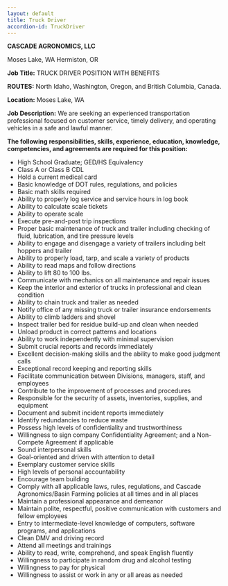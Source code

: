 ```yaml
---
layout: default
title: Truck Driver
accordion-id: TruckDriver 
---
```


**CASCADE AGRONOMICS, LLC**

Moses Lake, WA
Hermiston, OR

**Job Title:**   TRUCK DRIVER POSITION WITH BENEFITS

**ROUTES:** North Idaho, Washington, Oregon, and British Columbia, Canada.

**Location:**  Moses Lake, WA

**Job Description:** 
We are seeking an experienced transportation professional focused on customer service, timely delivery, and operating vehicles in a safe and lawful manner.

**The following responsibilities, skills, experience, education, knowledge, competencies, and agreements are required for this position:**

* High School Graduate; GED/HS Equivalency
* Class A or Class B CDL 
* Hold a current medical card
* Basic knowledge of DOT rules, regulations, and policies
* Basic math skills required
* Ability to properly log service and service hours in log book
* Ability to calculate scale tickets
* Ability to operate scale
* Execute pre-and-post trip inspections 
* Proper basic maintenance of truck and trailer including checking of fluid, lubrication, and tire pressure levels
* Ability to engage and disengage a variety of trailers including belt hoppers and trailer
* Ability to properly load, tarp, and scale a variety of products
* Ability to read maps and follow directions
* Ability to lift 80 to 100 lbs.
* Communicate with mechanics on all maintenance and repair issues
* Keep the interior and exterior of trucks in professional and clean condition
* Ability to chain truck and trailer as needed
* Notify office of any missing truck or trailer insurance endorsements
* Ability to climb ladders and shovel
* Inspect trailer bed for residue build-up and clean when needed
* Unload product in correct patterns and locations
* Ability to work independently with minimal supervision
* Submit crucial reports and records immediately
* Excellent decision-making skills and the ability to make good judgment calls 
* Exceptional record keeping and reporting skills
* Facilitate communication between Divisions, managers, staff, and employees
* Contribute to the improvement of processes and procedures 
* Responsible for the security of assets, inventories, supplies, and equipment
* Document and submit incident reports immediately
* Identify redundancies to reduce waste
* Possess high levels of confidentiality and trustworthiness
* Willingness to sign company Confidentiality Agreement; and a Non-Compete Agreement if applicable 
* Sound interpersonal skills
* Goal-oriented and driven with attention to detail
* Exemplary customer service skills 
* High levels of personal accountability
* Encourage team building 
* Comply with all applicable laws, rules, regulations, and Cascade Agronomics/Basin Farming policies at all times and in all places
* Maintain a professional appearance and demeanor
* Maintain polite, respectful, positive communication with customers and fellow employees 
* Entry to intermediate-level knowledge of computers, software programs, and applications
* Clean DMV and driving record
* Attend all meetings and trainings
* Ability to read, write, comprehend, and speak English fluently
* Willingness to participate in random drug and alcohol testing 
* Willingness to pay for physical
* Willingness to assist or work in any or all areas as needed
